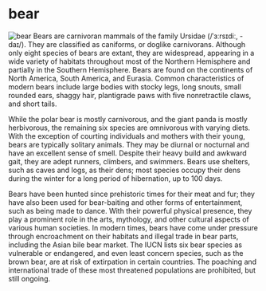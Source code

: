 # bear
![bear](https://cdn.pixabay.com/photo/2023/08/02/09/17/brown-bear-8164838_640.png)
Bears are carnivoran mammals of the family Ursidae (/ˈɜːrsɪdiː, -daɪ/). They are classified as caniforms, or doglike carnivorans. Although only eight species of bears are extant, they are widespread, appearing in a wide variety of habitats throughout most of the Northern Hemisphere and partially in the Southern Hemisphere. Bears are found on the continents of North America, South America, and Eurasia. Common characteristics of modern bears include large bodies with stocky legs, long snouts, small rounded ears, shaggy hair, plantigrade paws with five nonretractile claws, and short tails.

While the polar bear is mostly carnivorous, and the giant panda is mostly herbivorous, the remaining six species are omnivorous with varying diets. With the exception of courting individuals and mothers with their young, bears are typically solitary animals. They may be diurnal or nocturnal and have an excellent sense of smell. Despite their heavy build and awkward gait, they are adept runners, climbers, and swimmers. Bears use shelters, such as caves and logs, as their dens; most species occupy their dens during the winter for a long period of hibernation, up to 100 days.

Bears have been hunted since prehistoric times for their meat and fur; they have also been used for bear-baiting and other forms of entertainment, such as being made to dance. With their powerful physical presence, they play a prominent role in the arts, mythology, and other cultural aspects of various human societies. In modern times, bears have come under pressure through encroachment on their habitats and illegal trade in bear parts, including the Asian bile bear market. The IUCN lists six bear species as vulnerable or endangered, and even least concern species, such as the brown bear, are at risk of extirpation in certain countries. The poaching and international trade of these most threatened populations are prohibited, but still ongoing.